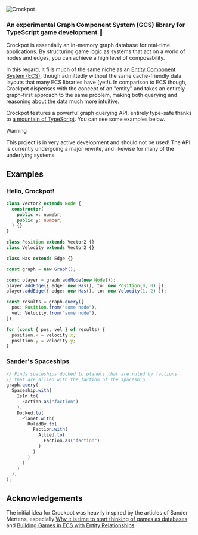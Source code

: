 ![Crockpot](https://github.com/user-attachments/assets/2b89a924-0c07-459e-a8f8-a13b43e07b13)

### An experimental Graph Component System (GCS) library for TypeScript game development 🥘

Crockpot is essentially an in-memory graph database for real-time applications. By structuring game logic as systems that act on a world of nodes and edges, you can achieve a high level of composability.

In this regard, it fills much of the same niche as an [Entity Component System (ECS)](https://en.wikipedia.org/wiki/Entity_component_system), though admittedly without the same cache-friendly data layouts  that many ECS libraries have (yet!). In comparison to ECS though, Crockpot dispenses with the concept of an "entity" and takes an entirely graph-first approach to the same problem, making both querying and reasoning about the data much more intuitive.

Crockpot features a powerful graph querying API, entirely type-safe thanks to [a mountain of TypeScript](https://github.com/tobloef/crockpot/blob/main/src/query/run-query.types.ts). You can see some examples below.

> [!WARNING]
> This project is in very active development and should not be used! The API is currently undergoing a major rewrite, and likewise for many of the underlying systems.

## Examples

### Hello, Crockpot!

```typescript
class Vector2 extends Node {
  constructor(
    public x: numebr,
    public y: number,
  ) {}
}

class Position extends Vector2 {}
class Velocity extends Vector2 {}

class Has extends Edge {}

const graph = new Graph();

const player = graph.addNode(new Node());
player.addEdge({ edge: new Has(), to: new Position(0, 0) ]);
player.addEdge({ edge: new Has(), to: new Velocity(1, 2) ]);

const results = graph.query({
  pos: Position.from("some node"),
  vel: Velocity.from("some node"),
]);

for (const { pos, vel } of results) {
  position.x = velocity.x;
  position.y = velocity.y;
}
```

### Sander's Spaceships

```typescript
// Finds spaceships docked to planets that are ruled by factions
// that are allied with the faction of the spaceship.
graph.query(
  Spaceship.with(
    IsIn.to(
      Faction.as("faction")
    ),
    Docked.to(
      Planet.with(
        RuledBy.to(
          Faction.with(
            Allied.to(
              Faction.as("faction")
            )
          )
        )
      )
    )
  ),
);
```

## Acknowledgements

The initial idea for Crockpot was heavily inspired by the articles of Sander Mertens, especially [Why it is time to start thinking of games as databases](https://ajmmertens.medium.com/why-it-is-time-to-start-thinking-of-games-as-databases-e7971da33ac3) and [Building Games in ECS with Entity Relationships](https://ajmmertens.medium.com/building-games-in-ecs-with-entity-relationships-657275ba2c6c).
